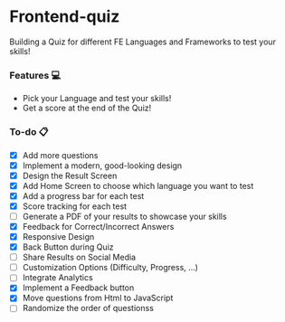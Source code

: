 # Frontend-quiz

Building a Quiz for different FE Languages and Frameworks to test your skills!

### Features :computer:

- Pick your Language and test your skills!
- Get a score at the end of the Quiz!

### To-do :clipboard:

- [x] Add more questions
- [x] Implement a modern, good-looking design
- [x] Design the Result Screen
- [x] Add Home Screen to choose which language you want to test
- [x] Add a progress bar for each test
- [x] Score tracking for each test
- [ ] Generate a PDF of your results to showcase your skills
- [x] Feedback for Correct/Incorrect Answers
- [x] Responsive Design
- [x] Back Button during Quiz
- [ ] Share Results on Social Media
- [ ] Customization Options (Difficulty, Progress, ...)
- [ ] Integrate Analytics
- [x] Implement a Feedback button
- [x] Move questions from Html to JavaScript
- [ ] Randomize the order of questionss

